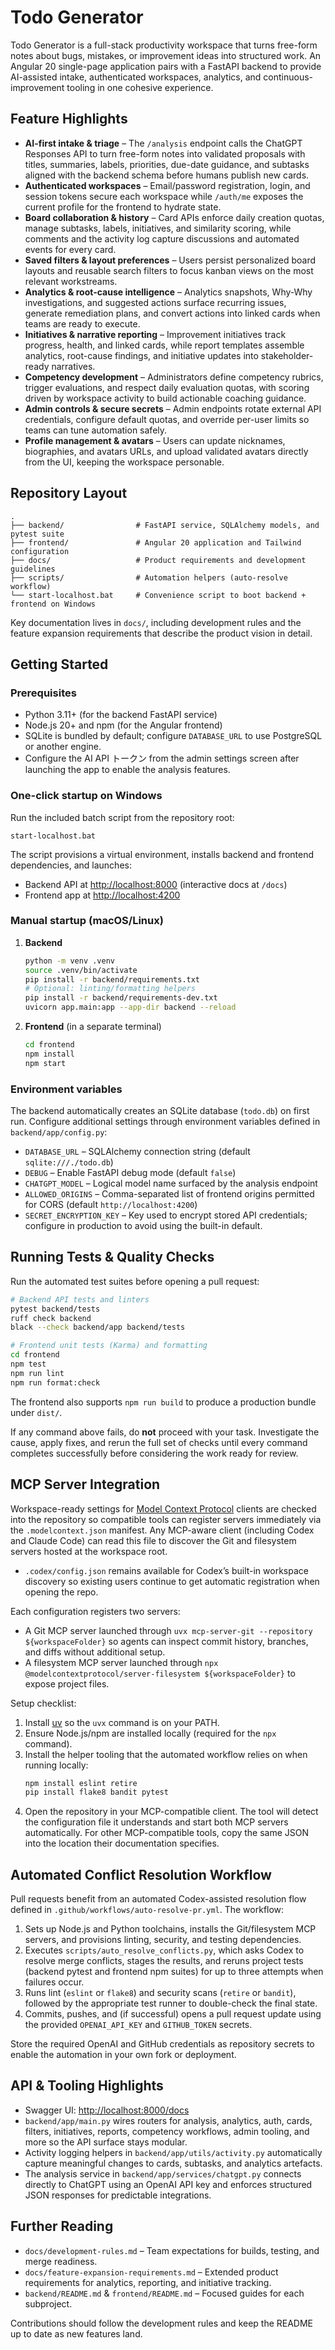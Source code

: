 # Todo Generator

Todo Generator is a full-stack productivity workspace that turns free-form notes about bugs,
mistakes, or improvement ideas into structured work. An Angular 20 single-page application pairs
with a FastAPI backend to provide AI-assisted intake, authenticated workspaces, analytics, and
continuous-improvement tooling in one cohesive experience.

## Feature Highlights

- **AI-first intake & triage** – The `/analysis` endpoint calls the ChatGPT Responses API to turn
  free-form notes into validated proposals with titles, summaries, labels, priorities, due-date
  guidance, and subtasks aligned with the backend schema before humans publish new cards.
- **Authenticated workspaces** – Email/password registration, login, and session tokens secure each
  workspace while `/auth/me` exposes the current profile for the frontend to hydrate state.
- **Board collaboration & history** – Card APIs enforce daily creation quotas, manage subtasks,
  labels, initiatives, and similarity scoring, while comments and the activity log capture
  discussions and automated events for every card.
- **Saved filters & layout preferences** – Users persist personalized board layouts and reusable
  search filters to focus kanban views on the most relevant workstreams.
- **Analytics & root-cause intelligence** – Analytics snapshots, Why-Why investigations, and
  suggested actions surface recurring issues, generate remediation plans, and convert actions into
  linked cards when teams are ready to execute.
- **Initiatives & narrative reporting** – Improvement initiatives track progress, health, and linked
  cards, while report templates assemble analytics, root-cause findings, and initiative updates into
  stakeholder-ready narratives.
- **Competency development** – Administrators define competency rubrics, trigger evaluations, and
  respect daily evaluation quotas, with scoring driven by workspace activity to build actionable
  coaching guidance.
- **Admin controls & secure secrets** – Admin endpoints rotate external API credentials, configure
  default quotas, and override per-user limits so teams can tune automation safely.
- **Profile management & avatars** – Users can update nicknames, biographies, and avatars
  URLs, and upload validated avatars directly from the UI, keeping the workspace personable.

## Repository Layout

```
.
├── backend/                # FastAPI service, SQLAlchemy models, and pytest suite
├── frontend/               # Angular 20 application and Tailwind configuration
├── docs/                   # Product requirements and development guidelines
├── scripts/                # Automation helpers (auto-resolve workflow)
└── start-localhost.bat     # Convenience script to boot backend + frontend on Windows
```

Key documentation lives in `docs/`, including development rules and the feature expansion
requirements that describe the product vision in detail.

## Getting Started

### Prerequisites

- Python 3.11+ (for the backend FastAPI service)
- Node.js 20+ and npm (for the Angular frontend)
- SQLite is bundled by default; configure `DATABASE_URL` to use PostgreSQL or another engine.
- Configure the AI API トークン from the admin settings screen after launching the app to enable the analysis features.

### One-click startup on Windows

Run the included batch script from the repository root:

```
start-localhost.bat
```

The script provisions a virtual environment, installs backend and frontend dependencies, and
launches:

- Backend API at <http://localhost:8000> (interactive docs at `/docs`)
- Frontend app at <http://localhost:4200>

### Manual startup (macOS/Linux)

1. **Backend**
   ```bash
   python -m venv .venv
   source .venv/bin/activate
   pip install -r backend/requirements.txt
   # Optional: linting/formatting helpers
   pip install -r backend/requirements-dev.txt
   uvicorn app.main:app --app-dir backend --reload
   ```

2. **Frontend** (in a separate terminal)
   ```bash
   cd frontend
   npm install
   npm start
   ```

### Environment variables

The backend automatically creates an SQLite database (`todo.db`) on first run. Configure
additional settings through environment variables defined in `backend/app/config.py`:

- `DATABASE_URL` – SQLAlchemy connection string (default `sqlite:///./todo.db`)
- `DEBUG` – Enable FastAPI debug mode (default `false`)
- `CHATGPT_MODEL` – Logical model name surfaced by the analysis endpoint
- `ALLOWED_ORIGINS` – Comma-separated list of frontend origins permitted for CORS (default `http://localhost:4200`)
- `SECRET_ENCRYPTION_KEY` – Key used to encrypt stored API credentials; configure in production to avoid using the built-in default.

## Running Tests & Quality Checks

Run the automated test suites before opening a pull request:

```bash
# Backend API tests and linters
pytest backend/tests
ruff check backend
black --check backend/app backend/tests

# Frontend unit tests (Karma) and formatting
cd frontend
npm test
npm run lint
npm run format:check
```

The frontend also supports `npm run build` to produce a production bundle under `dist/`.

If any command above fails, do **not** proceed with your task. Investigate the cause, apply fixes, and rerun the full set of checks until every command completes successfully before considering the work ready for review.

## MCP Server Integration

Workspace-ready settings for [Model Context Protocol](https://modelcontextprotocol.io/) clients are
checked into the repository so compatible tools can register servers immediately via the
`.modelcontext.json` manifest. Any MCP-aware client (including Codex and Claude Code) can read this
file to discover the Git and filesystem servers hosted at the workspace root.
- `.codex/config.json` remains available for Codex’s built-in workspace discovery so existing users
  continue to get automatic registration when opening the repo.

Each configuration registers two servers:

- A Git MCP server launched through `uvx mcp-server-git --repository ${workspaceFolder}` so agents
  can inspect commit history, branches, and diffs without additional setup.
- A filesystem MCP server launched through
  `npx @modelcontextprotocol/server-filesystem ${workspaceFolder}` to expose project files.

Setup checklist:

1. Install [uv](https://docs.astral.sh/uv/getting-started/installation/) so the `uvx` command is on
   your PATH.
2. Ensure Node.js/npm are installed locally (required for the `npx` command).
3. Install the helper tooling that the automated workflow relies on when running locally:
   ```bash
   npm install eslint retire
   pip install flake8 bandit pytest
   ```
4. Open the repository in your MCP-compatible client. The tool will detect the configuration file it
   understands and start both MCP servers automatically. For other MCP-compatible tools, copy the same
   JSON into the location their documentation specifies.

## Automated Conflict Resolution Workflow

Pull requests benefit from an automated Codex-assisted resolution flow defined in
`.github/workflows/auto-resolve-pr.yml`. The workflow:

1. Sets up Node.js and Python toolchains, installs the Git/filesystem MCP servers, and provisions
   linting, security, and testing dependencies.
2. Executes `scripts/auto_resolve_conflicts.py`, which asks Codex to resolve merge conflicts, stages
   the results, and reruns project tests (backend pytest and frontend npm suites) for up to three
   attempts when failures occur.
3. Runs lint (`eslint` or `flake8`) and security scans (`retire` or `bandit`), followed by the
   appropriate test runner to double-check the final state.
4. Commits, pushes, and (if successful) opens a pull request update using the provided
   `OPENAI_API_KEY` and `GITHUB_TOKEN` secrets.

Store the required OpenAI and GitHub credentials as repository secrets to enable the automation in
your own fork or deployment.

## API & Tooling Highlights

- Swagger UI: <http://localhost:8000/docs>
- `backend/app/main.py` wires routers for analysis, analytics, auth, cards, filters, initiatives,
  reports, competency workflows, admin tooling, and more so the API surface stays modular.
- Activity logging helpers in `backend/app/utils/activity.py` automatically capture meaningful
  changes to cards, subtasks, and analytics artefacts.
- The analysis service in `backend/app/services/chatgpt.py` connects directly to ChatGPT using an
  OpenAI API key and enforces structured JSON responses for predictable integrations.

## Further Reading

- `docs/development-rules.md` – Team expectations for builds, testing, and merge readiness.
- `docs/feature-expansion-requirements.md` – Extended product requirements for analytics,
  reporting, and initiative tracking.
- `backend/README.md` & `frontend/README.md` – Focused guides for each subproject.

Contributions should follow the development rules and keep the README up to date as new features
land.
